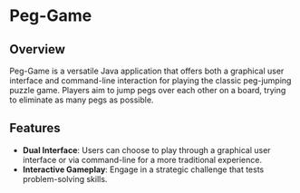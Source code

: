 # Peg-Game

## Overview
Peg-Game is a versatile Java application that offers both a graphical user interface and command-line interaction for playing the classic peg-jumping puzzle game. Players aim to jump pegs over each other on a board, trying to eliminate as many pegs as possible.

## Features
- **Dual Interface**: Users can choose to play through a graphical user interface or via command-line for a more traditional experience.
- **Interactive Gameplay**: Engage in a strategic challenge that tests problem-solving skills.
